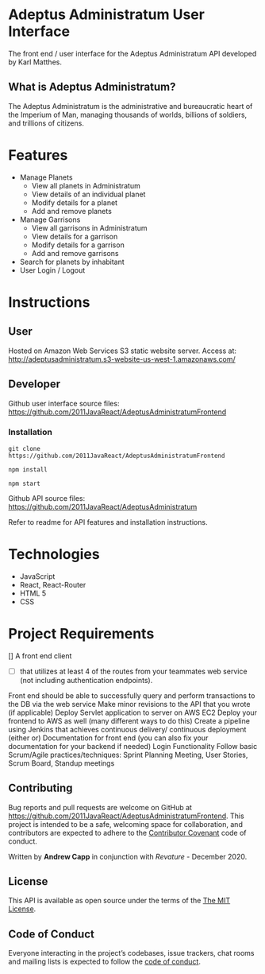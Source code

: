# Adeptus Administratum User Interface

The front end / user interface for the Adeptus Administratum API developed by Karl Matthes.

## What is Adeptus Administratum?

The Adeptus Administratum is the administrative and bureaucratic heart of the Imperium of Man, managing thousands of worlds, billions of soldiers, and trillions of citizens.

# Features

<ul>
<li>Manage Planets
<ul>
<li>View all planets in Administratum</li>
<li>View details of an individual planet</li>
<li>Modify details for a planet</li>
<li>Add and remove planets</li>
</ul>
</li>
<li>Manage Garrisons
<ul>
<li>View all garrisons in Administratum</li>
<li>View details for a garrison</li>
<li>Modify details for a garrison</li>
<li>Add and remove garrisons</li>
</ul>
</li>
<li>Search for planets by inhabitant</li>
<li>User Login / Logout</li>
</ul>

# Instructions

## User

Hosted on Amazon Web Services S3 static website server.
Access at: http://adeptusadministratum.s3-website-us-west-1.amazonaws.com/

## Developer

Github user interface source files: https://github.com/2011JavaReact/AdeptusAdministratumFrontend

### Installation

```
git clone https://github.com/2011JavaReact/AdeptusAdministratumFrontend

npm install

npm start
```

Github API source files: https://github.com/2011JavaReact/AdeptusAdministratum

Refer to readme for API features and installation instructions.

# Technologies

<ul>
<li>JavaScript</li>
<li>React, React-Router</li>
<li>HTML 5</li>
<li>CSS</li>
</ul>

# Project Requirements

[] A front end client

- [ ] that utilizes at least 4 of the routes from your teammates web service (not including authentication endpoints).

Front end should be able to successfully query and perform transactions to the DB via the web service
Make minor revisions to the API that you wrote (if applicable)
Deploy Servlet application to server on AWS EC2
Deploy your frontend to AWS as well (many different ways to do this)
Create a pipeline using Jenkins that achieves continuous delivery/ continuous deployment (either or)
Documentation for front end (you can also fix your documentation for your backend if needed)
Login Functionality
Follow basic Scrum/Agile practices/techniques: Sprint Planning Meeting, User Stories, Scrum Board, Standup meetings

## Contributing

Bug reports and pull requests are welcome on GitHub at https://github.com/2011JavaReact/AdeptusAdministratumFrontend. This project is intended to be a safe, welcoming space for collaboration, and contributors are expected to adhere to the [Contributor Covenant](http://contributor-covenant.org) code of conduct.

Written by **Andrew Capp** in conjunction with _Revature_ - December 2020.

## License

This API is available as open source under the terms of the [The MIT License](https://github.com/2011JavaReact/AdeptusAdministratumFrontend/blob/main/LICENSE).

## Code of Conduct

Everyone interacting in the project’s codebases, issue trackers, chat rooms and mailing lists is expected to follow the [code of conduct](https://github.com/2011JavaReact/AdeptusAdministratumFrontend/blob/main/CODE_OF_CONDUCT.md).

